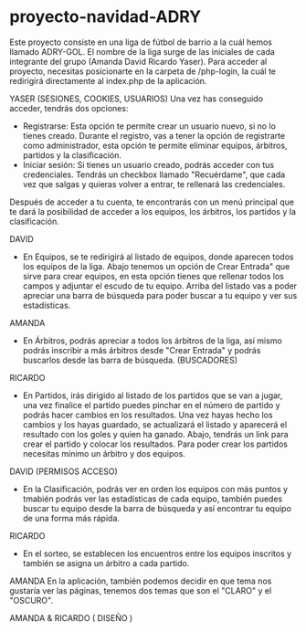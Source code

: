 # proyecto-navidad-ADRY

Este proyecto consiste en una liga de fútbol de barrio a la cuál hemos llamado ADRY-GOL. El nombre de la liga surge de las iniciales de cada integrante del grupo (Amanda David Ricardo Yaser). Para acceder al proyecto, necesitas posicionarte en la carpeta de /php-login, la cuál te redirigirá directamente al index.php de la aplicación.

YASER (SESIONES, COOKIES, USUARIOS)
Una vez has conseguido acceder, tendrás dos opciones:
  - Registrarse: Esta opción te permite crear un usuario nuevo, si no lo tienes creado. Durante el registro, vas a tener la opción de registrarte como administrador, esta opción te permite eliminar equipos, árbitros, partidos y la clasificación.  
  - Iniciar sesión: Si tienes un usuario creado, podrás acceder con tus credenciales. Tendrás un checkbox llamado "Recuérdame", que cada vez que salgas y quieras volver a entrar, te rellenará las credenciales.
  
Después de acceder a tu cuenta, te encontrarás con un menú principal que te dará la posibilidad de acceder a los equipos, los árbitros, los partidos y la clasificación. 

DAVID
  - En Equipos, se te redirigirá al listado de equipos, donde aparecen todos los equipos de la liga. Abajo tenemos un opción de Crear Entrada" que sirve para crear equipos, en esta opción tienes que rellenar todos los campos y adjuntar el escudo de tu equipo. Arriba del listado vas a poder apreciar una barra de búsqueda para poder buscar a tu equipo y ver sus estadísticas.

AMANDA
  - En Árbitros, podrás apreciar a todos los árbitros de la liga, así mismo podrás inscribir a más árbitros desde "Crear Entrada" y podrás buscarlos desde las barra de búsqueda. (BUSCADORES)

RICARDO
  - En Partidos, irás dirigido al listado de los partidos que se van a jugar, una vez finalice el partido puedes pinchar en el número de partido y podrás hacer cambios en los resultados. Una vez hayas hecho los cambios y los hayas guardado, se actualizará el listado y aparecerá el resultado con los goles y quien ha ganado. Abajo, tendrás un link para crear el partido y colocar los resultados. Para poder crear los partidos necesitas mínimo un árbitro y dos equipos.

DAVID (PERMISOS ACCESO)
  - En la Clasificación, podrás ver en orden los equipos con más puntos y tmabién podrás ver las estadísticas de cada equipo, también puedes buscar tu equipo desde la barra de búsqueda y así encontrar tu equipo de una forma más rápida.

RICARDO
  - En el sorteo, se establecen los encuentros entre los equipos inscritos y también se asigna un árbitro a cada partido.
  
AMANDA
En la aplicación, también podemos decidir en que tema nos gustaría ver las páginas, tenemos dos temas que son el "CLARO" y el "OSCURO". 

AMANDA & RICARDO ( DISEÑO )
